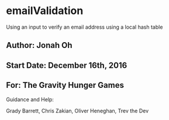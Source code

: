 # emailValidation
Using an input to verify an email address using a local hash table
## Author: Jonah Oh
## Start Date: December 16th, 2016
## For: The Gravity Hunger Games

Guidance and Help: 

Grady Barrett, Chris Zakian, Oliver Heneghan, Trev the Dev
